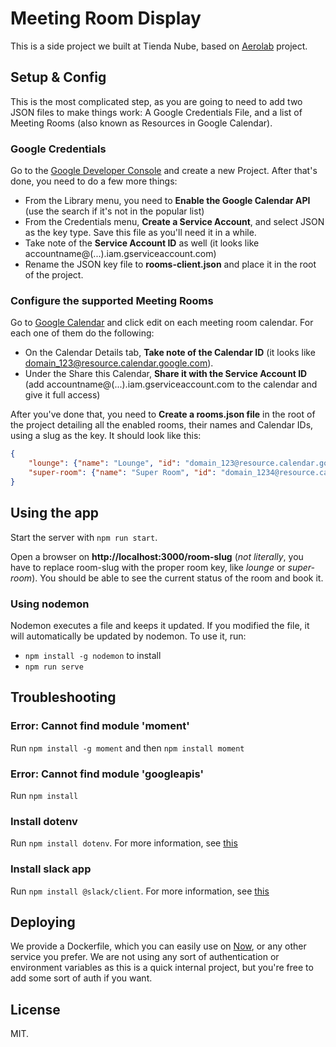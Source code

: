 # Meeting Room Display

This is a side project we built at Tienda Nube, based on [Aerolab](https://aerolab.co) project.

## Setup & Config

This is the most complicated step, as you are going to need to add two JSON files to make things work: A Google Credentials File, and a list of Meeting Rooms (also known as Resources in Google Calendar).

### Google Credentials

Go to the [Google Developer Console](https://console.developers.google.com/) and create a new Project. After that's done, you need to do a few more things:

* From the Library menu, you need to **Enable the Google Calendar API** (use the search if it's not in the popular list)
* From the Credentials menu, **Create a Service Account**, and select JSON as the key type. Save this file as you'll need it in a while.
* Take note of the **Service Account ID** as well (it looks like accountname@(...).iam.gserviceaccount.com)
* Rename the JSON key file to **rooms-client.json** and place it in the root of the project.

### Configure the supported Meeting Rooms

Go to [Google Calendar](https://calendar.google.com) and click edit on each meeting room calendar. For each one of them do the following:

* On the Calendar Details tab, **Take note of the Calendar ID** (it looks like domain_123@resource.calendar.google.com).
* Under the Share this Calendar, **Share it with the Service Account ID** (add accountname@(...).iam.gserviceaccount.com to the calendar and give it full access)

After you've done that, you need to **Create a rooms.json file** in the root of the project detailing all the enabled rooms, their names and Calendar IDs, using a slug as the key. It should look like this:

```json
{
    "lounge": {"name": "Lounge", "id": "domain_123@resource.calendar.google.com"},
    "super-room": {"name": "Super Room", "id": "domain_1234@resource.calendar.google.com"}
}
```


## Using the app

Start the server with `npm run start`.

Open a browser on **http://localhost:3000/room-slug** (*not literally*, you have to replace room-slug with the proper room key, like *lounge* or *super-room*). You should be able to see the current status of the room and book it.

### Using nodemon

Nodemon executes a file and keeps it updated. If you modified the file, it will automatically be updated by nodemon. To use it, run:

- `npm install -g nodemon` to install
- `npm run serve`

## Troubleshooting

### Error: Cannot find module 'moment'

Run `npm install -g moment` and then `npm install moment`

### Error: Cannot find module 'googleapis'

Run `npm install`

### Install dotenv

Run `npm install dotenv`. For more information, see [this](https://github.com/motdotla/dotenv)

### Install slack app

Run `npm install @slack/client`. For more information, see [this](https://github.com/slackapi/node-slack-sdk)

## Deploying

We provide a Dockerfile, which you can easily use on [Now](https://zeit.co/now), or any other service you prefer. We are not using any sort of authentication or environment variables as this is a quick internal project, but you're free to add some sort of auth if you want.


## License

MIT.
